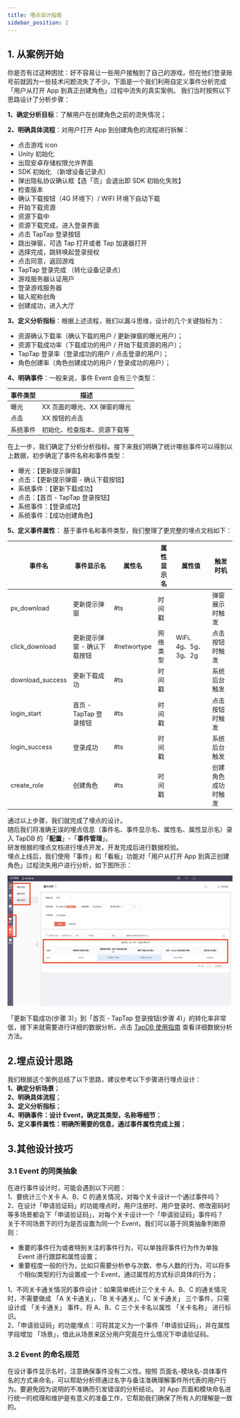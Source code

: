 ```yaml
---
title: 埋点设计指南
sidebar_position: 2
---
```


## 1. 从案例开始

你是否有过这种困扰：好不容易让一些用户接触到了自己的游戏，但在他们登录账号前就因为一些技术问题流失了不少。下面是一个我们利用自定义事件分析完成「用户从打开 App 到真正创建角色」过程中流失的真实案例。
我们当时按照以下思路设计了分析步骤：

**1、确定分析目标**：了解用户在创建角色之前的流失情况；

**2、明确具体流程**：对用户打开 App 到创建角色的流程进行拆解：

- 点击游戏 icon
- Unity 初始化
- 出现安卓存储权限允许界面
- SDK 初始化 （新增设备记录点）
- 弹出隐私协议确认框【选「否」会退出即 SDK 初始化失败】
- 检查版本
- 确认下载按钮（4G 环境下）/ WIFI 环境下自动下载
- 开始下载资源
- 资源下载中
- 资源下载完成，进入登录界面
- 点击 TapTap 登录按钮
- 跳出弹窗，可选 Tap 打开或者 Tap 加速器打开
- 选择完成，跳转唤起登录授权
- 点击同意，返回游戏
- TapTap 登录完成 （转化设备记录点）
- 游戏服务器认证用户
- 登录游戏服务器
- 输入昵称创角
- 创建成功，进入大厅

**3、定义分析指标**：根据上述流程，我们以漏斗思维，设计的几个关键指标为：

- 资源确认下载率（确认下载的用户 / 更新弹窗的曝光用户）；
- 资源下载成功率（下载成功的用户 / 开始下载资源的用户）；
- TapTap 登录率（登录成功的用户 / 点击登录的用户）；
- 角色创建率（角色创建成功的用户 / 登录成功的用户）；

**4、明确事件**：一般来说，事件 Event 会有三个类型：

| 事件类型 | 描述                |
| ---- | ----------------- |
| 曝光   | XX 页面的曝光、XX 弹窗的曝光 |
| 点击   | XX 按钮的点击          |
| 系统事件 | 初始化、检查版本、资源下载等    |

在上一步，我们确定了分析分析指标。接下来我们明确了统计哪些事件可以得到以上数据，初步确定了事件名称和事件类型：

- 曝光：【更新提示弹窗】
- 点击：【更新提示弹窗 - 确认下载按钮】
- 系统事件：【更新下载成功】
- 点击：【首页 - TapTap 登录按钮】
- 系统事件：【登录成功】
- 系统事件：【成功创建角色】

**5、定义事件属性**：
基于事件名和事件类型，我们整理了更完整的埋点文档如下：

| 事件名              | 事件显示名            | 属性名         | 属性显示名 | 属性值              | 触发时机      |
| ---------------- | ---------------- | ----------- | ----- | ---------------- | --------- |
| pv_download      | 更新提示弹窗           | #ts         | 时间戳   |                  | 弹窗展示时触发   |
| click_download   | 更新提示弹窗 - 确认下载按钮  | #networtype | 网络类型  | WiFi、4g、5g、3g、2g | 点击按钮时触发   |
| download_success | 更新下载成功           | #ts         | 时间戳   |                  | 系统后台触发    |
| login_start      | 首页 - TapTap 登录按钮 | #ts         | 时间戳   |                  | 点击按钮时触发   |
| login_success    | 登录成功             | #ts         | 时间戳   |                  | 系统后台触发    |
| create_role      | 创建角色             | #ts         | 时间戳   |                  | 创建角色成功时触发 |

通过以上步骤，我们就完成了埋点的设计。  
随后我们将准确无误的埋点信息（事件名、事件显示名、属性名、属性显示名）录入 TapDB 的「**配置**」-「**事件管理**」。  
研发根据的埋点文档进行埋点开发，开发完成后进行数据校验。  
埋点上线后，我们使用「事件」和「看板」功能对「用户从打开 App 到真正创建角色」过程流失用户进行分析，如下图所示：

![](/img/customEvent/49e3e7c0d12cd20cdd4f4aed2c8d0044.png)

「更新下载成功(步骤 3)」到「首页 - TapTap 登录按钮(步骤 4)」的转化率非常低，接下来就需要进行详细的数据分析。点击 [TapDB 使用指南](/features/customEvent/eventAnalyse) 查看详细数据分析方法。

## 2.埋点设计思路

我们根据这个案例总结了以下思路，建议参考以下步骤进行埋点设计：  
**1、确定分析场景**；  
**2、明确具体流程**；  
**3、定义分析指标**；  
**4、明确事件：设计 Event，确定其类型，名称等细节**；  
**5、定义事件属性：明确所需要的信息，通过事件属性完成上报**；

## 3.其他设计技巧

### 3.1 Event 的同类抽象

在进行事件设计时，可能会遇到以下问题：  
1、要统计三个关卡 A、B、C 的通关情况，对每个关卡设计一个通过事件吗？  
2、在设计「申请验证码」的功能埋点时，用户注册时、用户登录时、修改密码时等多场景都会下「申请验证码」，对每个关卡设计一个「申请验证码」事件吗？  
关于不同场景下的行为是否设置为同一个 Event，我们可以基于同类抽象判断原则：

- 重要的事件行为或者特别关注的事件行为，可以单独将事件行为作为单独 Event 进行跟踪和属性设置；
- 重要程度一般的行为，比如只需要分析参与次数、参与人数的行为，可以将多个相似类型的行为设置成一个 Event，通过属性的方式标识具体的行为；

1、不同关卡通关情况的事件设计：如果简单统计三个关卡 A、B、C 的通关情况时，不需要做成 「A 关卡通关」、「B 关卡通关」、「C 关卡通关」 三个事件，只需设计成 「关卡通关」 事件，将 A、B、C 三个关卡名以属性 「关卡名称」 进行标识。  
2、「申请验证码」的功能埋点：可将其定义为一个事件「申请验证码」，并在属性字段增加 「场景」，借此从场景来区分用户究竟在什么情况下申请验证码。

### 3.2 Event 的命名规范

在设计事件显示名时，注意确保事件没有二义性。按照 页面名-模块名-具体事件名的方式来命名，可以帮助分析师通过名字与备注准确理解事件所代表的用户行为。要避免因为说明的不准确而引发错误的分析结论。
对 App 页面和模块命名进行统一的梳理和维护是有意义的准备工作，它帮助我们确保了所有人的理解是一致的。
